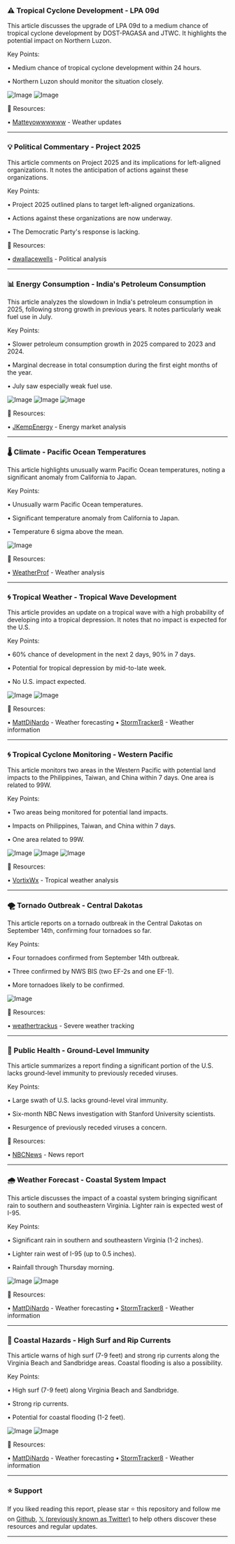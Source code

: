 ### ⚠️ Tropical Cyclone Development - LPA 09d

This article discusses the upgrade of LPA 09d to a medium chance of tropical cyclone development by DOST-PAGASA and JTWC.  It highlights the potential impact on Northern Luzon.


Key Points:

• Medium chance of tropical cyclone development within 24 hours.

• Northern Luzon should monitor the situation closely.


![Image](https://pbs.twimg.com/media/G07s6XRasAA3GIe?format=jpg&name=small)
![Image](https://pbs.twimg.com/media/G07tiiBboAEeNwF?format=png&name=small)

🔗 Resources:

• [Matteyowwwwww](https://x.com/matteyowwwwww) - Weather updates


---

### 💡 Political Commentary - Project 2025

This article comments on Project 2025 and its implications for left-aligned organizations. It notes the anticipation of actions against these organizations.


Key Points:

• Project 2025 outlined plans to target left-aligned organizations.

• Actions against these organizations are now underway.

• The Democratic Party's response is lacking.


🔗 Resources:

• [dwallacewells](https://x.com/dwallacewells) - Political analysis


---

### 📊 Energy Consumption - India's Petroleum Consumption

This article analyzes the slowdown in India's petroleum consumption in 2025, following strong growth in previous years.  It notes particularly weak fuel use in July.


Key Points:

• Slower petroleum consumption growth in 2025 compared to 2023 and 2024.

• Marginal decrease in total consumption during the first eight months of the year.

• July saw especially weak fuel use.



![Image](https://pbs.twimg.com/media/G04R53QXoAAwuQv?format=png&name=small)
![Image](https://pbs.twimg.com/media/G04R6qnWgAAFVUQ?format=png&name=360x360)
![Image](https://pbs.twimg.com/media/G04R7RtXsAArC1-?format=png&name=360x360)

🔗 Resources:

• [JKempEnergy](https://x.com/JKempEnergy) - Energy market analysis


---

### 🌡️ Climate - Pacific Ocean Temperatures

This article highlights unusually warm Pacific Ocean temperatures, noting a significant anomaly from California to Japan.


Key Points:

•  Unusually warm Pacific Ocean temperatures.

•  Significant temperature anomaly from California to Japan.

•  Temperature 6 sigma above the mean.



![Image](https://pbs.twimg.com/media/G07oZ4rXYAAqhLw?format=jpg&name=small)

🔗 Resources:

• [WeatherProf](https://x.com/WeatherProf) - Weather analysis


---

### 🌀 Tropical Weather - Tropical Wave Development

This article provides an update on a tropical wave with a high probability of developing into a tropical depression.  It notes that no impact is expected for the U.S.


Key Points:

• 60% chance of development in the next 2 days, 90% in 7 days.

• Potential for tropical depression by mid-to-late week.

• No U.S. impact expected.


![Image](https://pbs.twimg.com/media/G07U8qBXoAArScR?format=jpg&name=small)
![Image](https://pbs.twimg.com/media/G07U8m2XgAAHGPC?format=jpg&name=small)

🔗 Resources:

• [MattDiNardo](https://x.com/MattDiNardo) - Weather forecasting
• [StormTracker8](bit.ly/StormTracker8) - Weather information


---

### 🌀 Tropical Cyclone Monitoring - Western Pacific

This article monitors two areas in the Western Pacific with potential land impacts to the Philippines, Taiwan, and China within 7 days.  One area is related to 99W.


Key Points:

• Two areas being monitored for potential land impacts.

• Impacts on Philippines, Taiwan, and China within 7 days.

• One area related to 99W.



![Image](https://pbs.twimg.com/media/G07Sq3rWUAASWnQ?format=png&name=small)
![Image](https://pbs.twimg.com/media/G07S6wGWUAAEhxs?format=png&name=360x360)
![Image](https://pbs.twimg.com/media/G07TJP1XsAAq7lk?format=png&name=360x360)

🔗 Resources:

• [VortixWx](https://x.com/VortixWx) - Tropical weather analysis


---

### 🌪️ Tornado Outbreak - Central Dakotas

This article reports on a tornado outbreak in the Central Dakotas on September 14th, confirming four tornadoes so far.


Key Points:

• Four tornadoes confirmed from September 14th outbreak.

• Three confirmed by NWS BIS (two EF-2s and one EF-1).

• More tornadoes likely to be confirmed.


![Image](https://pbs.twimg.com/media/G07TWSjXkAA9min?format=png&name=small)

🔗 Resources:

• [weathertrackus](https://x.com/weathertrackus) - Severe weather tracking


---

### 🦠 Public Health - Ground-Level Immunity

This article summarizes a report finding a significant portion of the U.S. lacks ground-level immunity to previously receded viruses.


Key Points:

• Large swath of U.S. lacks ground-level viral immunity.

• Six-month NBC News investigation with Stanford University scientists.

•  Resurgence of previously receded viruses a concern.


🔗 Resources:

• [NBCNews](https://x.com/NBCNews) - News report


---

### 🌧️ Weather Forecast - Coastal System Impact

This article discusses the impact of a coastal system bringing significant rain to southern and southeastern Virginia.  Lighter rain is expected west of I-95.


Key Points:

• Significant rain in southern and southeastern Virginia (1-2 inches).

• Lighter rain west of I-95 (up to 0.5 inches).

• Rainfall through Thursday morning.


![Image](https://pbs.twimg.com/media/G06lh96WQAAN8RR?format=jpg&name=small)
![Image](https://pbs.twimg.com/media/G06lh-pWoAAxMbq?format=jpg&name=small)

🔗 Resources:

• [MattDiNardo](https://x.com/MattDiNardo) - Weather forecasting
• [StormTracker8](bit.ly/StormTracker8) - Weather information


---

### 🌊 Coastal Hazards - High Surf and Rip Currents

This article warns of high surf (7-9 feet) and strong rip currents along the Virginia Beach and Sandbridge areas.  Coastal flooding is also a possibility.


Key Points:

• High surf (7-9 feet) along Virginia Beach and Sandbridge.

• Strong rip currents.

• Potential for coastal flooding (1-2 feet).


![Image](https://pbs.twimg.com/media/G06k_IdWwAAF1em?format=jpg&name=small)
![Image](https://pbs.twimg.com/media/G06k_H2XYAAqcM9?format=jpg&name=small)

🔗 Resources:

• [MattDiNardo](https://x.com/MattDiNardo) - Weather forecasting
• [StormTracker8](bit.ly/StormTracker8) - Weather information


---

### ⭐️ Support

If you liked reading this report, please star ⭐️ this repository and follow me on [Github](https://github.com/Drix10), [𝕏 (previously known as Twitter)](https://x.com/DRIX_10_) to help others discover these resources and regular updates.

---